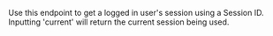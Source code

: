 Use this endpoint to get a logged in user's session using a Session ID. Inputting 'current' will return the current session being used.
